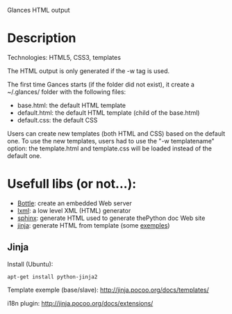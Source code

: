 Glances HTML output

# Description

Technologies: HTML5, CSS3, templates

The HTML output is only generated if the -w tag is used.

The first time Gances starts (if the folder did not exist), it create a ~/.glances/ folder with the following files:

* base.html: the default HTML template
* default.html: the default HTML template (child of the base.html)
* default.css: the default CSS

Users can create new templates (both HTML and CSS) based on the default one. To use the new templates, users had  to use the "-w templatename" option: the template.html and template.css will be loaded instead of the default one.

# Usefull libs (or not...):

* [Bottle](http://bottlepy.org/docs/dev/): create an embedded Web server
* [lxml](http://lxml.de/lxmlhtml.html): a low level XML (HTML) generator
* [sphinx](http://sphinx.pocoo.org/contents.html): generate HTML used to generate thePython doc Web site
* [jinja](http://jinja.pocoo.org/docs/): generate HTML from template (some [exemples](https://github.com/mitsuhiko/jinja2/tree/master/examples))

## Jinja

Install (Ubuntu):

`apt-get install python-jinja2`

Template exemple (base/slave): http://jinja.pocoo.org/docs/templates/

i18n plugin: http://jinja.pocoo.org/docs/extensions/